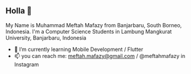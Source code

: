## Holla 👋

My Name is Muhammad Meftah Mafazy from Banjarbaru, South Borneo, Indonesia. I'm a Computer Science Students in Lambung Mangkurat University, Banjarbaru, Indonesia

- 🌱 I’m currently learning Mobile Development / Flutter
- 📫 you can reach me: meftah.mafazy@gmail.com / @meftahmafazy in Instagram
